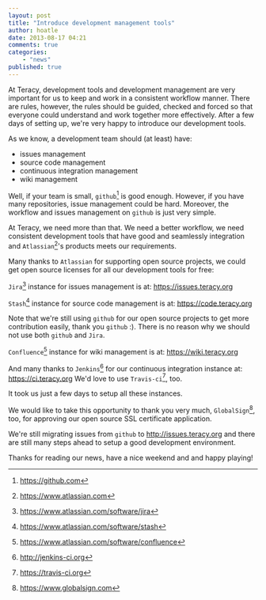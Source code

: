 ```yaml
---
layout: post
title: "Introduce development management tools"
author: hoatle
date: 2013-08-17 04:21
comments: true
categories:
    - "news"
published: true
---
```


At Teracy, development tools and development management are very important for us to keep and work
in a consistent workflow manner. There are rules, however, the rules should be guided, checked
and forced so that everyone could understand and work together more effectively. After a few days of
setting up, we're very happy to introduce our development tools.

<!-- more -->

As we know, a development team should (at least) have:

+ issues management
+ source code management
+ continuous integration management
+ wiki management

Well, if your team is small, `github`[^1] is good enough. However, if you have many repositories,
issue management could be hard. Moreover, the workflow and issues management on `github` is
just very simple.

At Teracy, we need more than that. We need a better workflow, we need consistent development tools
that have good and seamlessly integration and `Atlassian`[^2]'s products meets our requirements.

Many thanks to `Atlassian` for supporting open source projects, we could get open source licenses
for all our development tools for free:

`Jira`[^3] instance for issues management is at: https://issues.teracy.org

`Stash`[^4] instance for source code management is at: https://code.teracy.org

Note that we're still using `github` for our open source projects to get more contribution
easily, thank you `github` :). There is no reason why we should not use both `github` and `Jira`.

`Confluence`[^5] instance for wiki management is at: https://wiki.teracy.org

And many thanks to `Jenkins`[^6] for our continuous integration instance at: https://ci.teracy.org
We'd love to use `Travis-ci`[^7], too.

It took us just a few days to setup all these instances.

We would like to take this opportunity to thank you very much, `GlobalSign`[^8], too, for approving
our open source SSL certificate application.

We're still migrating issues from `github` to http://issues.teracy.org and there are still many
steps ahead to setup a good development environment.

Thanks for reading our news, have a nice weekend and and happy playing!

[^1]: https://github.com
[^2]: https://www.atlassian.com
[^3]: https://www.atlassian.com/software/jira
[^4]: https://www.atlassian.com/software/stash
[^5]: https://www.atlassian.com/software/confluence
[^6]: http://jenkins-ci.org
[^7]: https://travis-ci.org
[^8]: https://www.globalsign.com
